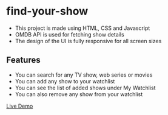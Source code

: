 # find-your-show

- This project is made using HTML, CSS and Javascript
- OMDB API is used for fetching show details
- The design of the UI is fully responsive for all screen sizes

## Features

- You can search for any TV show, web series or movies
- You can add any show to your watchlist
- You can see the list of added shows under My Watchlist
- You can also remove any show from your watchlist

[Live Demo](https://fahad-masood.github.io/find-your-show/)
